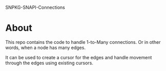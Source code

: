 SNPKG-SNAPI-Connections

# About

This repo contains the code to handle 1-to-Many connections. Or in other words, when a node has many edges.

It can be used to create a cursor for the edges and handle movement through the edges using existing cursors.
